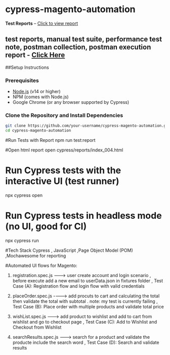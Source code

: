 # cypress-magento-automation

**Test Reports** – [Click to view report](https://drive.google.com/file/d/1-XwfCbCywEOy9aDySB3PWihhMiQFpPgQ/view?usp=sharing)





**test reports, manual test suite, performance test note, postman collection, postman execution report** - [Click Here](https://drive.google.com/drive/folders/1NeqjNADhVf6BVz_s0-2AA-3TDvO5j-t6?usp=sharing)
---

##Setup Instructions

### Prerequisites

- [Node.js](https://nodejs.org/) (v14 or higher)
- NPM (comes with Node.js)
- Google Chrome (or any browser supported by Cypress)

### Clone the Repository and Install Dependencies

```bash
git clone https://github.com/your-username/cypress-magento-automation.git
cd cypress-magento-automation
```

#Run Tests with Report
npm run test:report

#Open html report
open cypress/reports/index_004.html

# Run Cypress tests with the interactive UI (test runner)
npx cypress open

# Run Cypress tests in headless mode (no UI, good for CI)
npx cypress run

#Tech Stack
Cypress , JavaScript ,Page Object Model (POM) ,Mochawesome for reporting

#Automated UI flows for Magento:

1. registration.spec.js ---> user create account and login scenario  , before execute add a new email to userData.json in fixtures folder , Test Case (A): Registration flow and login flow with valid credentials

2. placeOrder.spec.js ----> add procuts to cart and calculating the total then validate the total with subtotal . note: my test is currently failing , Test Case (B): Place order with multiple products and validate total price

3. wishList.spec.js ---> add product to wishlist and add to cart from wishlist and go to checkout page , Test Case (C): Add to Wishlist and Checkout from Wishlist

4. searchResults.spec.js ---> search for a product and validate the producte include the search word , Test Case (D): Search and validate results
